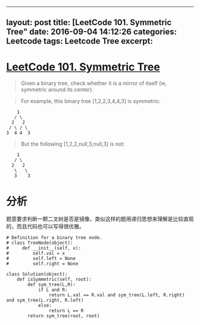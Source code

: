 
---
layout: post
title:  [LeetCode 101. Symmetric Tree"
date:   2016-09-04 14:12:26
categories: Leetcode
tags: Leetcode Tree
excerpt:
---
# [LeetCode 101. Symmetric Tree](https://leetcode.com/problems/symmetric-tree/) #

> Given a binary tree, check whether it is a mirror of itself (ie, symmetric around its center).

>For example, this binary tree [1,2,2,3,4,4,3] is symmetric:

```
    1
   / \
  2   2
 / \ / \
3  4 4  3
```
> But the following [1,2,2,null,3,null,3] is not:

```
    1
   / \
  2   2
   \   \
   3    3
```

# 分析 #
题意要求判断一颗二叉树是否是镜像，类似这样的题用递归思想来理解是比较直观的，而且代码也可以写得很优雅。


```
# Definition for a binary tree node.
# class TreeNode(object):
#     def __init__(self, x):
#         self.val = x
#         self.left = None
#         self.right = None

class Solution(object):
    def isSymmetric(self, root):
        def sym_tree(L,R):
            if L and R: 
                return L.val == R.val and sym_tree(L.left, R.right) and sym_tree(L.right, R.left)
            else:
                return L == R
        return sym_tree(root, root)
```
